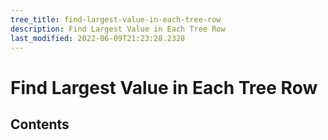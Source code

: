 ```yaml
---
tree_title: find-largest-value-in-each-tree-row
description: Find Largest Value in Each Tree Row
last_modified: 2022-06-09T21:23:28.2328
---
```


# Find Largest Value in Each Tree Row

## Contents
